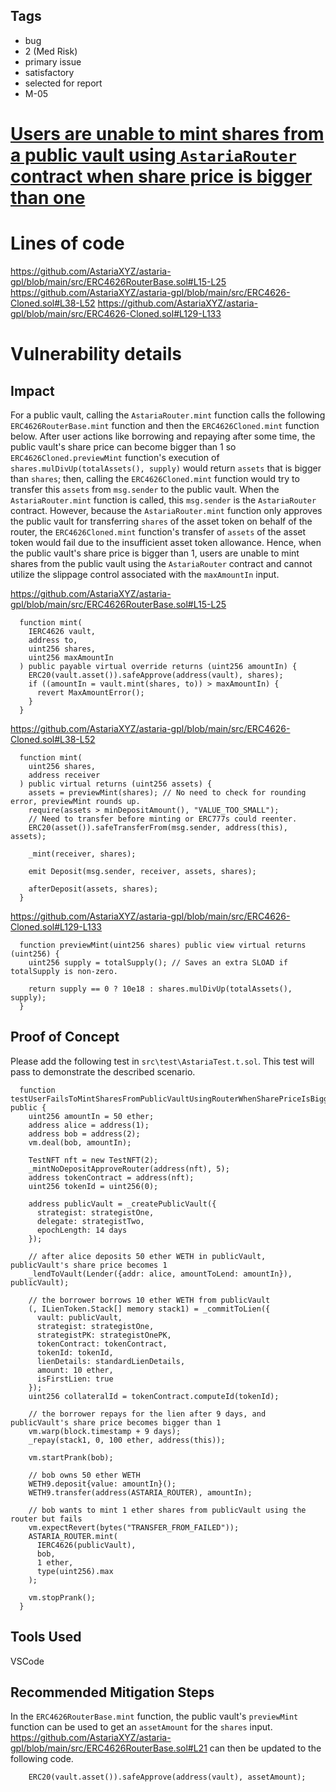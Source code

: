 ## Tags

- bug
- 2 (Med Risk)
- primary issue
- satisfactory
- selected for report
- M-05

# [Users are unable to mint shares from a public vault using `AstariaRouter` contract when share price is bigger than one](https://github.com/code-423n4/2023-01-astaria-findings/issues/488) 

# Lines of code

https://github.com/AstariaXYZ/astaria-gpl/blob/main/src/ERC4626RouterBase.sol#L15-L25
https://github.com/AstariaXYZ/astaria-gpl/blob/main/src/ERC4626-Cloned.sol#L38-L52
https://github.com/AstariaXYZ/astaria-gpl/blob/main/src/ERC4626-Cloned.sol#L129-L133


# Vulnerability details

## Impact
For a public vault, calling the `AstariaRouter.mint` function calls the following `ERC4626RouterBase.mint` function and then the `ERC4626Cloned.mint` function below. After user actions like borrowing and repaying after some time, the public vault's share price can become bigger than 1 so `ERC4626Cloned.previewMint` function's execution of `shares.mulDivUp(totalAssets(), supply)` would return `assets` that is bigger than `shares`; then, calling the `ERC4626Cloned.mint` function would try to transfer this `assets` from `msg.sender` to the public vault. When the `AstariaRouter.mint` function is called, this `msg.sender` is the `AstariaRouter` contract. However, because the `AstariaRouter.mint` function only approves the public vault for transferring `shares` of the asset token on behalf of the router, the `ERC4626Cloned.mint` function's transfer of `assets` of the asset token would fail due to the insufficient asset token allowance. Hence, when the public vault's share price is bigger than 1, users are unable to mint shares from the public vault using the `AstariaRouter` contract and cannot utilize the slippage control associated with the `maxAmountIn` input.

https://github.com/AstariaXYZ/astaria-gpl/blob/main/src/ERC4626RouterBase.sol#L15-L25
```solidity
  function mint(
    IERC4626 vault,
    address to,
    uint256 shares,
    uint256 maxAmountIn
  ) public payable virtual override returns (uint256 amountIn) {
    ERC20(vault.asset()).safeApprove(address(vault), shares);
    if ((amountIn = vault.mint(shares, to)) > maxAmountIn) {
      revert MaxAmountError();
    }
  }
```

https://github.com/AstariaXYZ/astaria-gpl/blob/main/src/ERC4626-Cloned.sol#L38-L52
```solidity
  function mint(
    uint256 shares,
    address receiver
  ) public virtual returns (uint256 assets) {
    assets = previewMint(shares); // No need to check for rounding error, previewMint rounds up.
    require(assets > minDepositAmount(), "VALUE_TOO_SMALL");
    // Need to transfer before minting or ERC777s could reenter.
    ERC20(asset()).safeTransferFrom(msg.sender, address(this), assets);

    _mint(receiver, shares);

    emit Deposit(msg.sender, receiver, assets, shares);

    afterDeposit(assets, shares);
  }
```

https://github.com/AstariaXYZ/astaria-gpl/blob/main/src/ERC4626-Cloned.sol#L129-L133
```solidity
  function previewMint(uint256 shares) public view virtual returns (uint256) {
    uint256 supply = totalSupply(); // Saves an extra SLOAD if totalSupply is non-zero.

    return supply == 0 ? 10e18 : shares.mulDivUp(totalAssets(), supply);
  }
```

## Proof of Concept
Please add the following test in `src\test\AstariaTest.t.sol`. This test will pass to demonstrate the described scenario.

```solidity
  function testUserFailsToMintSharesFromPublicVaultUsingRouterWhenSharePriceIsBiggerThanOne() public {
    uint256 amountIn = 50 ether;
    address alice = address(1);
    address bob = address(2);
    vm.deal(bob, amountIn);

    TestNFT nft = new TestNFT(2);
    _mintNoDepositApproveRouter(address(nft), 5);
    address tokenContract = address(nft);
    uint256 tokenId = uint256(0);

    address publicVault = _createPublicVault({
      strategist: strategistOne,
      delegate: strategistTwo,
      epochLength: 14 days
    });

    // after alice deposits 50 ether WETH in publicVault, publicVault's share price becomes 1
    _lendToVault(Lender({addr: alice, amountToLend: amountIn}), publicVault);

    // the borrower borrows 10 ether WETH from publicVault
    (, ILienToken.Stack[] memory stack1) = _commitToLien({
      vault: publicVault,
      strategist: strategistOne,
      strategistPK: strategistOnePK,
      tokenContract: tokenContract,
      tokenId: tokenId,
      lienDetails: standardLienDetails,
      amount: 10 ether,
      isFirstLien: true
    });
    uint256 collateralId = tokenContract.computeId(tokenId);

    // the borrower repays for the lien after 9 days, and publicVault's share price becomes bigger than 1
    vm.warp(block.timestamp + 9 days);
    _repay(stack1, 0, 100 ether, address(this));

    vm.startPrank(bob);

    // bob owns 50 ether WETH
    WETH9.deposit{value: amountIn}();
    WETH9.transfer(address(ASTARIA_ROUTER), amountIn);

    // bob wants to mint 1 ether shares from publicVault using the router but fails
    vm.expectRevert(bytes("TRANSFER_FROM_FAILED"));
    ASTARIA_ROUTER.mint(
      IERC4626(publicVault),
      bob,
      1 ether,
      type(uint256).max
    );

    vm.stopPrank();
  }
```

## Tools Used
VSCode

## Recommended Mitigation Steps
In the `ERC4626RouterBase.mint` function, the public vault's `previewMint` function can be used to get an `assetAmount` for the `shares` input. https://github.com/AstariaXYZ/astaria-gpl/blob/main/src/ERC4626RouterBase.sol#L21 can then be updated to the following code.
```solidity
    ERC20(vault.asset()).safeApprove(address(vault), assetAmount);
```